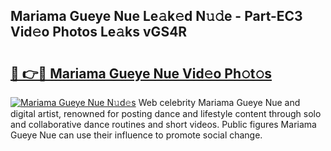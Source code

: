 ## Mariama Gueye Nue Le𝚊k𝚎d N𝚞𝚍e - Part-EC3 Vid𝚎o Photos Le𝚊ks vGS4R

# <h2><a href="http://fb0f5c.evod.top/?m=Mariama+Gueye+Nue">🔗 👉🔴 Mariama Gueye Nue Vid𝚎o Ph𝚘t𝚘s</a></h2>

[![Mariama Gueye Nue N𝚞d𝚎s](https://i.imgur.com/8V9OHl7.gif)](http://fb0f5c.evod.top/?m=Mariama+Gueye+Nue)
Web celebrity Mariama Gueye Nue and digital artist, renowned for posting dance and lifestyle content through solo and collaborative dance routines and short videos. Public figures Mariama Gueye Nue can use their influence to promote social change. 

